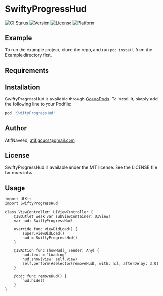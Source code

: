 # SwiftyProgressHud

[![CI Status](https://img.shields.io/travis/AtifNaveed/SwiftyProgressHud.svg?style=flat)](https://travis-ci.org/AtifNaveed/SwiftyProgressHud)
[![Version](https://img.shields.io/cocoapods/v/SwiftyProgressHud.svg?style=flat)](https://cocoapods.org/pods/SwiftyProgressHud)
[![License](https://img.shields.io/cocoapods/l/SwiftyProgressHud.svg?style=flat)](https://cocoapods.org/pods/SwiftyProgressHud)
[![Platform](https://img.shields.io/cocoapods/p/SwiftyProgressHud.svg?style=flat)](https://cocoapods.org/pods/SwiftyProgressHud)

## Example

To run the example project, clone the repo, and run `pod install` from the Example directory first.

## Requirements

## Installation

SwiftyProgressHud is available through [CocoaPods](https://cocoapods.org). To install
it, simply add the following line to your Podfile:

```ruby
pod 'SwiftyProgressHud'
```

## Author

AtifNaveed, atif.gcucs@gmail.com

## License

SwiftyProgressHud is available under the MIT license. See the LICENSE file for more info.


## Usage

    import UIKit
    import SwiftyProgressHud

    class ViewController: UIViewController {
        @IBOutlet weak var subViewContainer: UIView!
        var hud: SwiftyProgressHud!
    
        override func viewDidLoad() {
            super.viewDidLoad()
            hud = SwiftyProgressHud()
        }
    
        @IBAction func showHud(_ sender: Any) {
            hud.text = "Loading"
            hud.show(view: self.view)
            self.perform(#selector(removeHud), with: nil, afterDelay: 3.0)
        }
    
        @objc func removeHud() {
            hud.hide()
        }
    }
